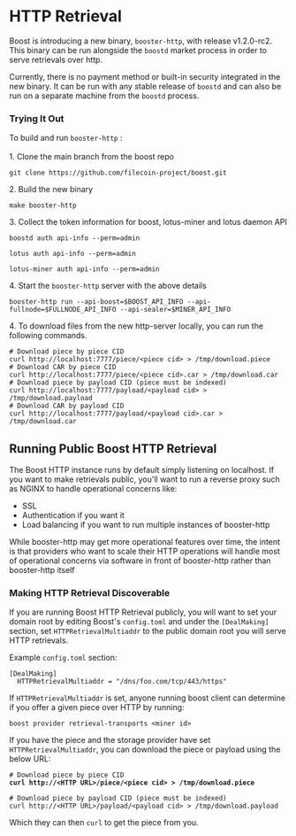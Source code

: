 # HTTP Retrieval

Boost is introducing a new binary, `booster-http`, with release v1.2.0-rc2. This binary can be run alongside the `boostd` market process in order to serve retrievals over http.

Currently, there is no payment method or built-in security integrated in the new binary. It can be run with any stable release of `boostd` and can also be run on a separate machine from the `boostd` process.

### Trying It Out

To build and run `booster-http` :\
\
1\. Clone the main branch from the boost repo

```
git clone https://github.com/filecoin-project/boost.git
```

2\. Build the new binary

```
make booster-http
```

3\. Collect the token information for boost, lotus-miner and lotus daemon API

```
boostd auth api-info --perm=admin
```

```
lotus auth api-info --perm=admin
```

```
lotus-miner auth api-info --perm=admin
```

4\. Start the `booster-http` server with the above details

```
booster-http run --api-boost=$BOOST_API_INFO --api-fullnode=$FULLNODE_API_INFO --api-sealer=$MINER_API_INFO
```

4\. To download files from the new http-server locally, you can run the following commands.

```
# Download piece by piece CID
curl http://localhost:7777/piece/<piece cid> > /tmp/download.piece
# Download CAR by piece CID
curl http://localhost:7777/piece/<piece cid>.car > /tmp/download.car
# Download piece by payload CID (piece must be indexed)
curl http://localhost:7777/payload/<payload cid> > /tmp/download.payload
# Download CAR by payload CID
curl http://localhost:7777/payload/<payload cid>.car > /tmp/download.car
```

## Running Public Boost HTTP Retrieval

The Boost HTTP instance runs by default simply listening on localhost. If you want to make retrievals public, you'll want to run a reverse proxy such as NGINX to handle operational concerns like:

* SSL
* Authentication if you want it
* Load balancing if you want to run multiple instances of booster-http

While booster-http may get more operational features over time, the intent is that providers who want to scale their HTTP operations will handle most of operational concerns via software in front of booster-http rather than booster-http itself

### Making HTTP Retrieval Discoverable

If you are running Boost HTTP Retrieval publicly, you will want to set your domain root by editing Boost's `config.toml` and under the `[DealMaking]` section, set `HTTPRetrievalMultiaddr` to the public domain root you will serve HTTP retrievals.

Example `config.toml` section:

```
[DealMaking]
  HTTPRetrievalMultiaddr = "/dns/foo.com/tcp/443/https"
```

If `HTTPRetrievalMultiaddr` is set, anyone running boost client can determine if you offer a given piece over HTTP by running:

```
boost provider retrieval-transports <miner id>
```

If you have the piece and the storage provider have set `HTTPRetrievalMultiaddr`, you can download the piece or payload using the below URL:

<pre><code># Download piece by piece CID
<strong>curl http://&#x3C;HTTP URL>/piece/&#x3C;piece cid> > /tmp/download.piece
</strong>
# Download piece by payload CID (piece must be indexed)
curl http://&#x3C;HTTP URL>/payload/&#x3C;payload cid> > /tmp/download.payload</code></pre>

Which they can then `curl` to get the piece from you.
